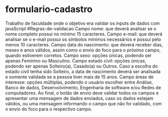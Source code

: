 # formulario-cadastro
Trabalho de faculdade onde o objetivo era validar os inputs de dados com javaScript
#Regras-de-validacao
Campo nome: que deverá analisar se o nome completo possui no mínimo 15 caracteres.
Campo e-mail: que deverá analisar se o e-mail possui os símbolos mínimos necessários e possui pelo menos 10 caracteres.
Campo data do nascimento: que deverá receber dias, meses e anos válidos, assim como o envio do foco para o próximo campo, quando estiverem corretos.
Campo sexo: opções únicas, podendo ser apenas Feminino ou Masculino.
Campo estado civil: opções únicas, podendo ser apenas Solteiro(a), Casado(a) ou Outros. Caso a escolha do estado civil tenha sido Solteiro, a data de nascimento deverá ser analisada e somente validada se a pessoa tiver mais de 15 anos.
Campo áreas de interesse: opções múltiplas, podendo o usuário escolher entre Análise, Banco de dados, Desenvolvimento, Engenharia de software e/ou Redes de computadores.
Ao final, o botão de envio deve validar todos os campos e apresentar uma mensagem de dados enviados, caso os dados estejam válidos, ou uma mensagem informando o campo que não foi validado, com o envio do foco para o respectivo campo.
